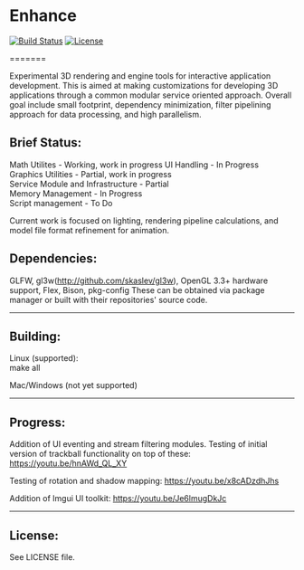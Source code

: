 # Enhance

[![Build Status](https://travis-ci.org/clearlycloudy/enhance.svg?branch=master)](https://travis-ci.org/clearlycloudy/enhance)
[![License](https://img.shields.io/:license-bsd-blue.svg?style=round-square)](https://github.com/clearlycloudy/enhance/blob/master/LICENSE.txt)

=======

Experimental 3D rendering and engine tools for interactive application development. This is aimed at making customizations for developing 3D applications through a common modular service oriented approach. Overall goal include small footprint, dependency minimization, filter pipelining approach for data processing, and high parallelism.

## Brief Status:

Math Utilites  - Working, work in progress
UI Handling  - In Progress  
Graphics Utilities  - Partial, work in progress  
Service Module and Infrastructure - Partial  
Memory Management  - In Progress  
Script management  - To Do

Current work is focused on lighting, rendering pipeline calculations, and  model file format refinement for animation.

## Dependencies:

GLFW, gl3w(http://github.com/skaslev/gl3w), OpenGL 3.3+ hardware support, Flex, Bison, pkg-config
These can be obtained via package manager or built with their repositories' source code.

--------------------------------------------

## Building:

Linux (supported):  
make all

Mac/Windows (not yet supported)

--------------------------------------------

## Progress:

Addition of UI eventing and stream filtering modules. Testing of initial version of trackball functionality on top of these:
https://youtu.be/hnAWd_QL_XY

Testing of rotation and shadow mapping:
https://youtu.be/x8cADzdhJhs

Addition of Imgui UI toolkit:
https://youtu.be/Je6lmugDkJc

--------------------------------------------

## License:

See LICENSE file.
